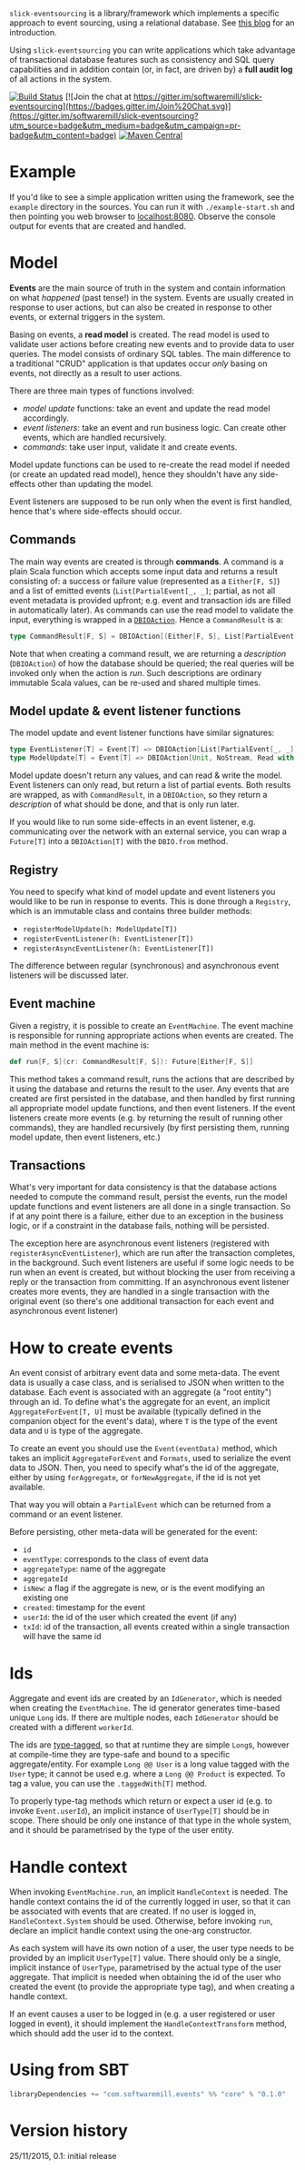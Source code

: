 `slick-eventsourcing` is a library/framework which implements a specific approach to event sourcing, using a relational database. See [this blog](https://softwaremill.com/entry-level-event-sourcing/) for an introduction.

Using `slick-eventsourcing` you can write applications which take advantage of transactional database features such as consistency and SQL query capabilities and in addition contain (or, in fact, are driven by) a **full audit log** of all actions in the system.

[![Build Status](https://travis-ci.org/softwaremill/slick-eventsourcing.svg)](https://travis-ci.org/softwaremill/slick-eventsourcing)
[![Join the chat at https://gitter.im/softwaremill/slick-eventsourcing](https://badges.gitter.im/Join%20Chat.svg)](https://gitter.im/softwaremill/slick-eventsourcing?utm_source=badge&utm_medium=badge&utm_campaign=pr-badge&utm_content=badge)
[![Maven Central](https://maven-badges.herokuapp.com/maven-central/com.softwaremill.events/core_2.11/badge.svg)](https://maven-badges.herokuapp.com/maven-central/com.softwaremill.events/core_2.11)

# Example

If you'd like to see a simple application written using the framework, see the `example` directory in the sources. You can run it with `./example-start.sh` and then pointing you web browser to [localhost:8080](http://localhost:8080). Observe the console output for events that are created and handled.

# Model

**Events** are the main source of truth in the system and contain information on what *happened* (past tense!) in the system. Events are usually created in response to user actions, but can also be created in response to other events, or external triggers in the system.

Basing on events, a **read model** is created. The read model is used to validate user actions before creating new events and to provide data to user queries. The model consists of ordinary SQL tables. The main difference to a traditional "CRUD" application is that updates occur *only* basing on events, not directly as a result to user actions.

There are three main types of functions involved:

* *model update* functions: take an event and update the read model accordingly.
* *event listeners*: take an event and run business logic. Can create other events, which are handled recursively.
* *commands*: take user input, validate it and create events.

Model update functions can be used to re-create the read model if needed (or create an updated read model), hence they shouldn't have any side-effects other than updating the model.

Event listeners are supposed to be run only when the event is first handled, hence that's where side-effects should occur.

## Commands

The main way events are created is through **commands**. A command is a plain Scala function which accepts some input data and returns a result consisting of: a success or failure value (represented as a `Either[F, S]`) and a list of emitted events (`List[PartialEvent[_, _]`; partial, as not all event metadata is provided upfront; e.g. event and transaction ids are filled in automatically later). As commands can use the read model to validate the input, everything is wrapped in a [`DBIOAction`](http://slick.typesafe.com/doc/3.0.0/dbio.html). Hence a `CommandResult` is a:

````scala
type CommandResult[F, S] = DBIOAction[(Either[F, S], List[PartialEvent[_, _]]), NoStream, Read]
````

Note that when creating a command result, we are returning a *description* (`DBIOAction`) of how the database should be queried; the real queries will be invoked only when the action is *run*. Such descriptions are ordinary immutable Scala values, can be re-used and shared multiple times.

## Model update & event listener functions

The model update and event listener functions have similar signatures:

````scala
type EventListener[T] = Event[T] => DBIOAction[List[PartialEvent[_, _]], NoStream, Read]
type ModelUpdate[T] = Event[T] => DBIOAction[Unit, NoStream, Read with Write]
````

Model update doesn't return any values, and can read & write the model. Event listeners can only read, but return a list of partial events. Both results are wrapped, as with `CommandResult`, in a `DBIOAction`, so they return a *description* of what should be done, and that is only run later.

If you would like to run some side-effects in an event listener, e.g. communicating over the network with an external service, you can wrap a `Future[T]` into a `DBIOAction[T]` with the `DBIO.from` method.

## Registry

You need to specify what kind of model update and event listeners you would like to be run in response to events. This is done through a `Registry`, which is an immutable class and contains three builder methods:

* `registerModelUpdate(h: ModelUpdate[T])`
* `registerEventListener(h: EventListener[T])`
* `registerAsyncEventListener(h: EventListener[T])`

The difference between regular (synchronous) and asynchronous event listeners will be discussed later.

## Event machine

Given a registry, it is possible to create an `EventMachine`. The event machine is responsible for running appropriate actions when events are created. The main method in the event machine is:

````scala
def run[F, S](cr: CommandResult[F, S]): Future[Either[F, S]]
````

This method takes a command result, runs the actions that are described by it using the database and returns the result to the user. Any events that are created are first persisted in the database, and then handled by first running all appropriate model update functions, and then event listeners. If the event listeners create more events (e.g. by returning the result of running other commands), they are handled recursively (by first persisting them, running model update, then event listeners, etc.)

## Transactions

What's very important for data consistency is that the database actions needed to compute the command result, persist the events, run the model update functions and event listeners are all done in a single transaction. So if at any point there is a failure, either due to an exception in the business logic, or if a constraint in the database fails, nothing will be persisted.

The exception here are asynchronous event listeners (registered with `registerAsyncEventListener`), which are run after the transaction completes, in the background. Such event listeners are useful if some logic needs to be run when an event is created, but without blocking the user from receiving a reply or the transaction from committing. If an asynchronous event listener creates more events, they are handled in a single transaction with the original event (so there's one additional transaction for each event and asynchronous event listener)

# How to create events

An event consist of arbitrary event data and some meta-data. The event data is usually a case class, and is serialised to JSON when written to the database. Each event is associated with an aggregate (a "root entity") through an id. To define what's the aggregate for an event, an implicit `AggregateForEvent[T, U]` must be available (typically defined in the companion object for the event's data), where `T` is the type of the event data and `U` is type of the aggregate.

To create an event you should use the `Event(eventData)` method, which takes an implicit `AggregateForEvent` and `Formats`, used to serialize the event data to JSON. Then, you need to specify what's the id of the aggregate, either by using `forAggregate`, or `forNewAggregate`, if the id is not yet available.

That way you will obtain a `PartialEvent` which can be returned from a command or an event listener.

Before persisting, other meta-data will be generated for the event:

* `id`
* `eventType`: corresponds to the class of event data
* `aggregateType`: name of the aggregate
* `aggregateId`
* `isNew`: a flag if the aggregate is new, or is the event modifying an existing one
* `created`: timestamp for the event
* `userId`: the id of the user which created the event (if any)
* `txId`: id of the transaction, all events created within a single transaction will have the same id

# Ids

Aggregate and event ids are created by an `IdGenerator`, which is needed when creating the `EventMachine`. The id generator generates time-based unique `Long` ids. If there are multiple nodes, each `IdGenerator` should be created with a different `workerId`.

The ids are [type-tagged](https://github.com/softwaremill/scala-common), so that at runtime they are simple `Long`s, however at compile-time they are type-safe and bound to a specific aggregate/entity. For example `Long @@ User` is a long value tagged with the `User` type; it cannot be used e.g. where a `Long @@ Product` is expected. To tag a value, you can use the `.taggedWith[T]` method.

To properly type-tag methods which return or expect a user id (e.g. to invoke `Event.userId`), an implicit instance of `UserType[T]` should be in scope. There should be only one instance of that type in the whole system, and it should be parametrised by the type of the user entity.

# Handle context

When invoking `EventMachine.run`, an implicit `HandleContext` is needed. The handle context contains the id of the currently logged in user, so that it can be associated with events that are created. If no user is logged in, `HandleContext.System` should be used. Otherwise, before invoking `run`, declare an implicit handle context using the one-arg constructor.

As each system will have its own notion of a user, the user type needs to be provided by an implicit `UserType[T]` value. There should only be a single, implicit instance of `UserType`, parametrised by the actual type of the user aggregate. That implicit is needed when obtaining the id of the user who created the event (to provide the appropriate type tag), and when creating a handle context.

If an event causes a user to be logged in (e.g. a user registered or user logged in event), it should implement the `HandleContextTransform` method, which should add the user id to the context.

# Using from SBT

````scala
libraryDependencies += "com.softwaremill.events" %% "core" % "0.1.0"
````

# Version history

25/11/2015, 0.1: initial release